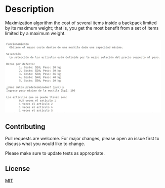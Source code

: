 # Description

Maximization algorithm the cost of several items inside a backpack limited by its maximum weight; that is, you get the most benefit from a set of items limited by a maximum weight.

![Run screenshot](https://raw.githubusercontent.com/AngelDiazMera/ravenous-backpack-algorithm/master/assets/default.jpg)

## Contributing
Pull requests are welcome. For major changes, please open an issue first to discuss what you would like to change.

Please make sure to update tests as appropriate.

## License
[MIT](https://choosealicense.com/licenses/mit/)